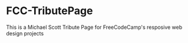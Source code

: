 # FCC-TributePage
This is a Michael Scott Tribute Page for FreeCodeCamp's resposive web design projects
